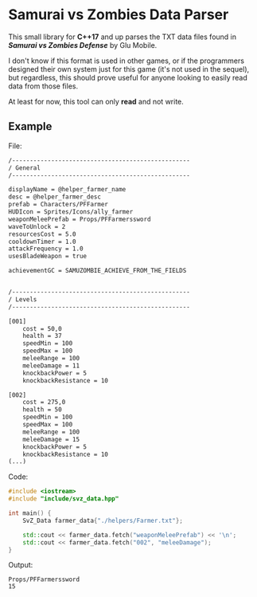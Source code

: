 # Samurai vs Zombies Data Parser
This small library for **C++17** and up parses the TXT data files found in ***Samurai vs Zombies Defense*** by Glu Mobile.

I don't know if this format is used in other games, or if the programmers designed their own system just for this game (it's not used in the sequel), but regardless, this should prove useful for anyone looking to easily read data from those files.

At least for now, this tool can only **read** and not write.

## Example
File:
```txt
/--------------------------------------------------
/ General
/--------------------------------------------------

displayName = @helper_farmer_name
desc = @helper_farmer_desc
prefab = Characters/PFFarmer
HUDIcon = Sprites/Icons/ally_farmer
weaponMeleePrefab = Props/PFFarmerssword
waveToUnlock = 2
resourcesCost = 5.0
cooldownTimer = 1.0
attackFrequency = 1.0
usesBladeWeapon = true

achievementGC = SAMUZOMBIE_ACHIEVE_FROM_THE_FIELDS


/--------------------------------------------------
/ Levels
/--------------------------------------------------

[001]
	cost = 50,0
	health = 37
	speedMin = 100
	speedMax = 100
	meleeRange = 100
	meleeDamage = 11
	knockbackPower = 5
	knockbackResistance = 10

[002]
	cost = 275,0
	health = 50
	speedMin = 100
	speedMax = 100
	meleeRange = 100
	meleeDamage = 15
	knockbackPower = 5
	knockbackResistance = 10
(...)
```
Code:
```cpp
#include <iostream>
#include "include/svz_data.hpp"

int main() {
    SvZ_Data farmer_data{"./helpers/Farmer.txt"};

    std::cout << farmer_data.fetch("weaponMeleePrefab") << '\n';
    std::cout << farmer_data.fetch("002", "meleeDamage");
}
```
Output:
```
Props/PFFarmerssword
15
```